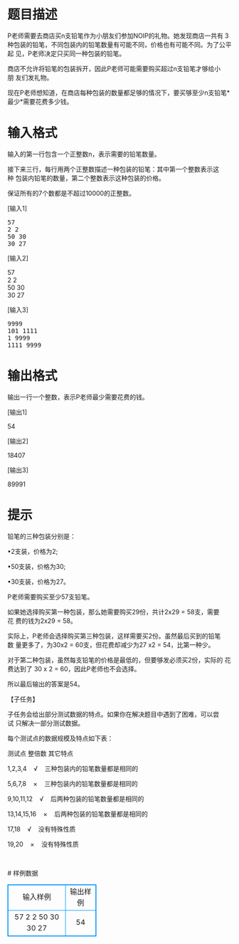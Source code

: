 # 

 
 # 题目描述 
<p>P老师需要去商店买n支铅笔作为小朋友们参加NOIP的礼物。她发现商店一共有&nbsp;3种包装的铅笔，不同包装内的铅笔数量有可能不同，价格也有可能不同。为了公平起&nbsp;见，P老师决定只买同一种包装的铅笔。</p>

<p>商店不允许将铅笔的包装拆开，因此P老师可能需要购买超过n支铅笔才够给小朋&nbsp;友们发礼物。</p>

<p>现在P老师想知道，在商店每种包装的数量都足够的情况下，要买够至少n支铅笔*最少*需要花费多少钱。</p> 

 
 # 输入格式 
<p>输入的第一行包含一个正整数n，表示需要的铅笔数量。</p>

<p>接下来三行，每行用两个正整数描述一种包装的铅笔：其中第一个整数表示这种&nbsp;包装内铅笔的数量，第二个整数表示这种包装的价格。</p>

<p>保证所有的7个数都是不超过10000的正整数。</p>

<p>[输入1]</p>

<pre>
57
2&nbsp;2
50&nbsp;30
30&nbsp;27</pre>

<p>[输入2]</p>

<p>57<br />
2&nbsp;2<br />
50&nbsp;30<br />
30&nbsp;27</p>

<p>[输入3]</p>

<pre>
9999
101&nbsp;1111
1&nbsp;9999
1111&nbsp;9999</pre> 

 
 # 输出格式 
<p>输出一行一个整数，表示P老师最少需要花费的钱。</p>

<p>[输出1]</p>

<p>54</p>

<p>[输出2]</p>

<p>18407</p>

<p>[输出3]</p>

<p>89991</p> 

 
 # 提示 
<p>铅笔的三种包装分别是：</p>

<p>&bull;2支装，价格为2;</p>

<p>&bull;50支装，价格为30;</p>

<p>&bull;30支装，价格为27。</p>

<p>P老师需要购买至少57支铅笔。</p>

<p>如果她选择购买第一种包装，那么她需要购买29份，共计2x29&nbsp;=&nbsp;58支，需要花&nbsp;费的钱为2x29&nbsp;=&nbsp;58。</p>

<p>实际上，P老师会选择购买第三种包装，这样需要买2份。虽然最后买到的铅笔数&nbsp;量更多了，为30x2&nbsp;=&nbsp;60支，但花费却减少为27&nbsp;x2&nbsp;=&nbsp;54，比第一种少。</p>

<p>对于第二种包装，虽然每支铅笔的价格是最低的，但要够发必须买2份，实际的&nbsp;花费达到了&nbsp;30&nbsp;x&nbsp;2&nbsp;=&nbsp;60，因此P老师也不会选择。</p>

<p>所以最后输出的答案是54。</p>

<p>【子任务】</p>

<p>子任务会给出部分测试数据的特点。如果你在解决题目中遇到了困难，可以尝试&nbsp;只解决一部分测试数据。</p>

<p>每个测试点的数据规模及特点如下表：</p>

<p>测试点&nbsp;整倍数&nbsp;其它特点</p>

<p>1,2,3,4&nbsp;&nbsp;&nbsp;&nbsp;&radic;&nbsp;&nbsp;&nbsp;&nbsp;三种包装内的铅笔数量都是相同的</p>

<p>5,6,7,8&nbsp;&nbsp;&nbsp;&nbsp;&times;&nbsp;&nbsp;&nbsp;&nbsp;三种包装内的铅笔数量都是相同的</p>

<p>9,10,11,12&nbsp;&nbsp;&nbsp;&nbsp;&radic;&nbsp;&nbsp;&nbsp;&nbsp;后两种包装的铅笔数量都是相同的</p>

<p>13,14,15,16&nbsp;&nbsp;&nbsp;&nbsp;&times;&nbsp;&nbsp;&nbsp;&nbsp;后两种包装的铅笔数量都是相同的</p>

<p>17,18&nbsp;&nbsp;&nbsp;&nbsp;&radic;&nbsp;&nbsp;&nbsp;&nbsp;没有特殊性质</p>

<p>19,20&nbsp;&nbsp;&nbsp;&nbsp;&times;&nbsp;&nbsp;&nbsp;&nbsp;没有特殊性质</p>

<p>&nbsp;</p> 
# 样例数据
<style>
        table,table tr th, table tr td { border:1px solid #0094ff; }
        table { width: 200px; min-height: 25px; line-height: 25px; text-align: center; border-collapse: collapse;}   
    </style>
<table>
	<tr>
		<td>输入样例</td>
		<td>输出样例</td>
	</tr>
<tr><td>57
2 2
50 30
30 27
</td><td>54
</td></tr></table>

